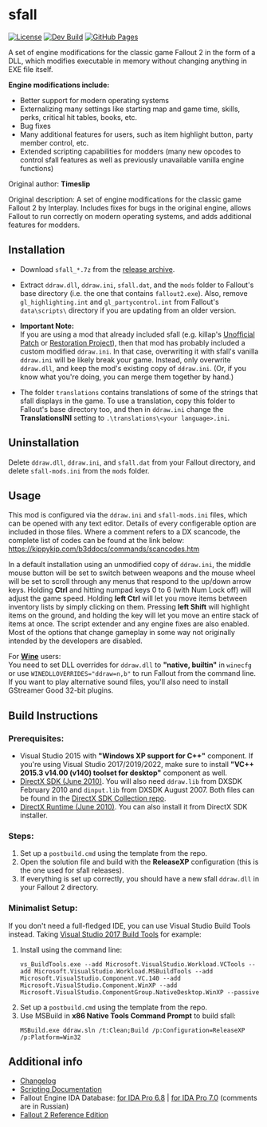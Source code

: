 # sfall

[![License](https://img.shields.io/badge/License-GPL--3.0-blue.svg)](https://www.gnu.org/licenses/gpl-3.0)
[![Dev Build](https://github.com/sfall-team/sfall/actions/workflows/build.yml/badge.svg?branch=master)](https://github.com/phobos2077/sfall/actions/workflows/build.yml)
[![GitHub Pages](https://github.com/sfall-team/sfall/actions/workflows/gh-pages.yml/badge.svg)](https://github.com/phobos2077/sfall/actions/workflows/gh-pages.yml)

A set of engine modifications for the classic game Fallout 2 in the form of a DLL, which modifies executable in memory without changing anything in EXE file itself.

**Engine modifications include:**
- Better support for modern operating systems
- Externalizing many settings like starting map and game time, skills, perks, critical hit tables, books, etc.
- Bug fixes
- Many additional features for users, such as item highlight button, party member control, etc.
- Extended scripting capabilities for modders (many new opcodes to control sfall features as well as previously unavailable vanilla engine functions)

Original author: **Timeslip**

Original description: A set of engine modifications for the classic game Fallout 2 by Interplay. Includes fixes for bugs in the original engine, allows Fallout to run correctly on modern operating systems, and adds additional features for modders.

## Installation

- Download `sfall_*.7z` from the [release archive](https://sourceforge.net/projects/sfall/files/).

- Extract `ddraw.dll`, `ddraw.ini`, `sfall.dat`, and the `mods` folder to Fallout's base directory (i.e. the one that contains `fallout2.exe`). Also, remove `gl_highlighting.int` and `gl_partycontrol.int` from Fallout's `data\scripts\` directory if you are updating from an older version.

- __Important Note:__\
  If you are using a mod that already included sfall (e.g. killap's [Unofficial Patch](https://github.com/BGforgeNet/Fallout2_Unofficial_Patch) or [Restoration Project](https://github.com/BGforgeNet/Fallout2_Restoration_Project)), then that mod has probably included a custom modified `ddraw.ini`. In that case, overwriting it with sfall's vanilla `ddraw.ini` will be likely break your game. Instead, only overwrite `ddraw.dll`, and keep the mod's existing copy of `ddraw.ini`. (Or, if you know what you're doing, you can merge them together by hand.)

- The folder `translations` contains translations of some of the strings that sfall displays in the game. To use a translation, copy this folder to Fallout's base directory too, and then in `ddraw.ini` change the __TranslationsINI__ setting to `.\translations\<your language>.ini`.

## Uninstallation

Delete `ddraw.dll`, `ddraw.ini`, and `sfall.dat` from your Fallout directory, and delete `sfall-mods.ini` from the `mods` folder.

## Usage

This mod is configured via the `ddraw.ini` and `sfall-mods.ini` files, which can be opened with any text editor. Details of every configerable option are included in those files. Where a comment refers to a DX scancode, the complete list of codes can be found at the link below:\
https://kippykip.com/b3ddocs/commands/scancodes.htm

In a default installation using an unmodified copy of `ddraw.ini`, the middle mouse button will be set to switch between weapons and the mouse wheel will be set to scroll through any menus that respond to the up/down arrow keys. Holding **Ctrl** and hitting numpad keys 0 to 6 (with Num Lock off) will adjust the game speed. Holding **left Ctrl** will let you move items between inventory lists by simply clicking on them. Pressing **left Shift** will highlight items on the ground, and holding the key will let you move an entire stack of items at once. The script extender and any engine fixes are also enabled. Most of the options that change gameplay in some way not originally intended by the developers are disabled.

For [__Wine__](https://www.winehq.org/) users:\
You need to set DLL overrides for `ddraw.dll` to __"native, builtin"__ in `winecfg` or use `WINEDLLOVERRIDES="ddraw=n,b"` to run Fallout from the command line. If you want to play alternative sound files, you'll also need to install GStreamer Good 32-bit plugins.

## Build Instructions

### Prerequisites:

* Visual Studio 2015 with **"Windows XP support for C++"** component. If you're using Visual Studio 2017/2019/2022, make sure to install **"VC++ 2015.3 v14.00 (v140) toolset for desktop"** component as well.
* [DirectX SDK (June 2010)](https://www.microsoft.com/en-us/download/details.aspx?id=6812). You will also need `ddraw.lib` from DXSDK February 2010 and `dinput.lib` from DXSDK August 2007. Both files can be found in the [DirectX SDK Collection repo](https://github.com/NovaRain/DXSDK_Collection).
* [DirectX Runtime (June 2010)](https://www.microsoft.com/en-us/download/details.aspx?id=8109). You can also install it from DirectX SDK installer.

### Steps:

1. Set up a `postbuild.cmd` using the template from the repo.
2. Open the solution file and build with the **ReleaseXP** configuration (this is the one used for sfall releases).
3. If everything is set up correctly, you should have a new sfall `ddraw.dll` in your Fallout 2 directory.

### Minimalist Setup:

If you don't need a full-fledged IDE, you can use Visual Studio Build Tools instead. Taking [Visual Studio 2017 Build Tools](https://aka.ms/vs/15/release/vs_buildtools.exe) for example:
1. Install using the command line:
   ```
   vs_BuildTools.exe --add Microsoft.VisualStudio.Workload.VCTools --add Microsoft.VisualStudio.Workload.MSBuildTools --add Microsoft.VisualStudio.Component.VC.140 --add Microsoft.VisualStudio.Component.WinXP --add Microsoft.VisualStudio.ComponentGroup.NativeDesktop.WinXP --passive
   ```
2. Set up a `postbuild.cmd` using the template from the repo.
3. Use MSBuild in **x86 Native Tools Command Prompt** to build sfall:
   ```
   MSBuild.exe ddraw.sln /t:Clean;Build /p:Configuration=ReleaseXP /p:Platform=Win32
   ```

## Additional info

* [Changelog](CHANGELOG.md)
* [Scripting Documentation](https://sfall-team.github.io/sfall/)
* Fallout Engine IDA Database: [for IDA Pro 6.8](https://www.dropbox.com/s/tm0nyx0lnk4yui0/Fallout_1_and_2_IDA68.rar?dl=1 "Download from Dropbox") | [for IDA Pro 7.0](https://www.dropbox.com/s/61srq09pn8grfpu/Fallout_1_and_2_IDA70.rar?dl=1 "Download from Dropbox") (comments are in Russian)
* [Fallout 2 Reference Edition](https://github.com/alexbatalov/fallout2-re)
